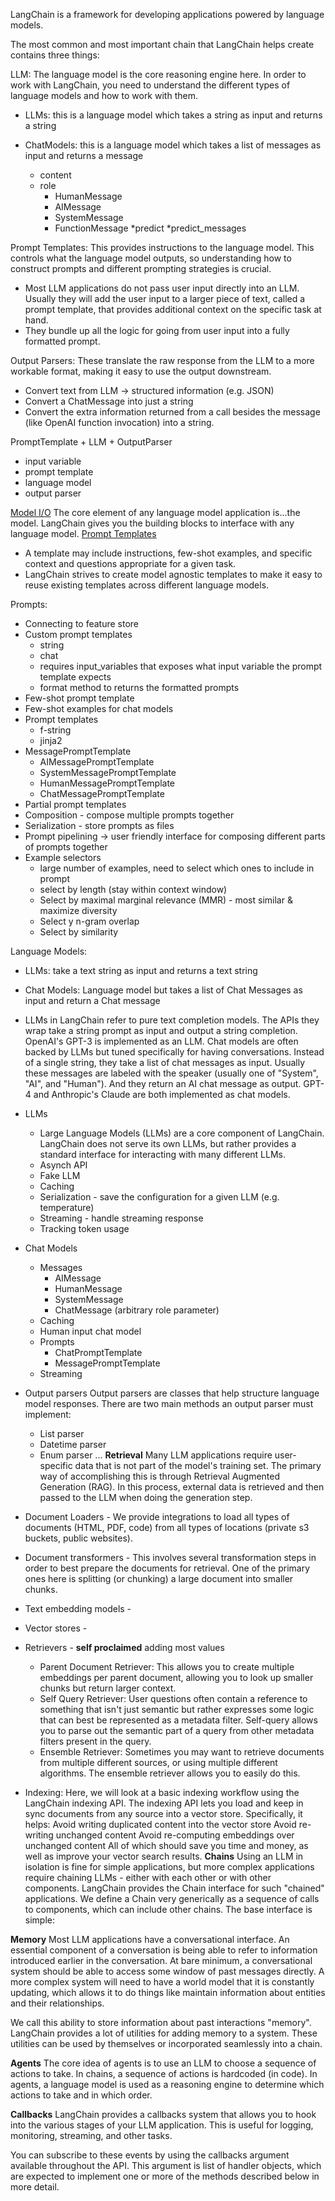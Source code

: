LangChain is a framework for developing applications powered by language models.

The most common and most important chain that LangChain helps create contains three things:

LLM: The language model is the core reasoning engine here. In order to work with LangChain, you need to understand the different types of language models and how to work with them.

* LLMs: this is a language model which takes a string as input and returns a string

* ChatModels: this is a language model which takes a list of messages as input and returns a message
    * content
    * role
        * HumanMessage
        * AIMessage
        * SystemMessage
        * FunctionMessage
    *predict
    *predict_messages


Prompt Templates: This provides instructions to the language model. This controls what the language model outputs, so understanding how to construct prompts and different prompting strategies is crucial.

* Most LLM applications do not pass user input directly into an LLM. Usually they will add the user input to a larger piece of text, called a prompt template, that provides additional context on the specific task at hand.
* They bundle up all the logic for going from user input into a fully formatted prompt.


Output Parsers: These translate the raw response from the LLM to a more workable format, making it easy to use the output downstream.

* Convert text from LLM -> structured information (e.g. JSON)
* Convert a ChatMessage into just a string
* Convert the extra information returned from a call besides the message (like OpenAI function invocation) into a string.

PromptTemplate + LLM + OutputParser

* input variable
* prompt template
* language model
* output parser

[Model I/O](https://python.langchain.com/docs/modules/model_io)
The core element of any language model application is...the model. LangChain gives you the building blocks to interface with any language model.
[Prompt Templates](https://python.langchain.com/docs/modules/model_io/prompts/prompt_templates/)
* A template may include instructions, few-shot examples, and specific context and questions appropriate for a given task.
* LangChain strives to create model agnostic templates to make it easy to reuse existing templates across different language models.

Prompts:
* Connecting to feature store
* Custom prompt templates
    * string
    * chat
    * requires input_variables that exposes what input variable the prompt template expects
    * format method to returns the formatted prompts
* Few-shot prompt template
* Few-shot examples for chat models
* Prompt templates
    * f-string
    * jinja2
* MessagePromptTemplate
    * AIMessagePromptTemplate
    * SystemMessagePromptTemplate
    * HumanMessagePromptTemplate
    * ChatMessagePromptTemplate
* Partial prompt templates
* Composition - compose multiple prompts together
* Serialization - store prompts as files
* Prompt pipelining -> user friendly interface for composing different parts of prompts together
* Example selectors
    * large number of examples, need to select which ones to include in prompt
    * select by length (stay within context window)
    * Select by maximal marginal relevance (MMR) - most similar & maximize diversity
    * Select y n-gram overlap
    * Select by similarity

Language Models:
* LLMs: take a text string as input and returns a text string
* Chat Models: Language model but takes a list of Chat Messages as input and return a Chat message
* LLMs in LangChain refer to pure text completion models. The APIs they wrap take a string prompt as input and output a string completion. OpenAI's GPT-3 is implemented as an LLM. Chat models are often backed by LLMs but tuned specifically for having conversations.
Instead of a single string, they take a list of chat messages as input. Usually these messages are labeled with the speaker (usually one of "System", "AI", and "Human"). And they return an AI chat message as output. GPT-4 and Anthropic's Claude are both implemented as chat models.
* LLMs
    * Large Language Models (LLMs) are a core component of LangChain. LangChain does not serve its own LLMs, but rather provides a standard interface for interacting with many different LLMs.
    * Asynch API
    * Fake LLM
    * Caching
    * Serialization - save the configuration for a given LLM (e.g. temperature)
    * Streaming - handle streaming response
    * Tracking token usage
* Chat Models
    * Messages
        * AIMessage
        * HumanMessage
        * SystemMessage
        * ChatMessage (arbitrary role parameter)
    * Caching
    * Human input chat model
    * Prompts
        * ChatPromptTemplate
        * MessagePromptTemplate
    * Streaming
* Output parsers
Output parsers are classes that help structure language model responses. There are two main methods an output parser must implement:
    * List parser
    * Datetime parser
    * Enum parser
    ...
**Retrieval**
Many LLM applications require user-specific data that is not part of the model's training set. The primary way of accomplishing this is through Retrieval Augmented Generation (RAG). In this process, external data is retrieved and then passed to the LLM when doing the generation step.

* Document Loaders - We provide integrations to load all types of documents (HTML, PDF, code) from all types of locations (private s3 buckets, public websites).
* Document transformers - This involves several transformation steps in order to best prepare the documents for retrieval. One of the primary ones here is splitting (or chunking) a large document into smaller chunks.
* Text embedding models - 
* Vector stores - 
* Retrievers - **self proclaimed** adding most values
    * Parent Document Retriever: This allows you to create multiple embeddings per parent document, allowing you to look up smaller chunks but return larger context.
    * Self Query Retriever: User questions often contain a reference to something that isn't just semantic but rather expresses some logic that can best be represented as a metadata filter. Self-query allows you to parse out the semantic part of a query from other metadata filters present in the query.
    * Ensemble Retriever: Sometimes you may want to retrieve documents from multiple different sources, or using multiple different algorithms. The ensemble retriever allows you to easily do this.
* Indexing: Here, we will look at a basic indexing workflow using the LangChain indexing API.
The indexing API lets you load and keep in sync documents from any source into a vector store. Specifically, it helps:
Avoid writing duplicated content into the vector store
Avoid re-writing unchanged content
Avoid re-computing embeddings over unchanged content
All of which should save you time and money, as well as improve your vector search results.
**Chains**
Using an LLM in isolation is fine for simple applications, but more complex applications require chaining LLMs - either with each other or with other components.
LangChain provides the Chain interface for such "chained" applications. We define a Chain very generically as a sequence of calls to components, which can include other chains. The base interface is simple:

**Memory**
Most LLM applications have a conversational interface. An essential component of a conversation is being able to refer to information introduced earlier in the conversation. At bare minimum, a conversational system should be able to access some window of past messages directly. A more complex system will need to have a world model that it is constantly updating, which allows it to do things like maintain information about entities and their relationships.

We call this ability to store information about past interactions "memory". LangChain provides a lot of utilities for adding memory to a system. These utilities can be used by themselves or incorporated seamlessly into a chain.

**Agents**
The core idea of agents is to use an LLM to choose a sequence of actions to take. In chains, a sequence of actions is hardcoded (in code). In agents, a language model is used as a reasoning engine to determine which actions to take and in which order.

**Callbacks**
LangChain provides a callbacks system that allows you to hook into the various stages of your LLM application. This is useful for logging, monitoring, streaming, and other tasks.

You can subscribe to these events by using the callbacks argument available throughout the API. This argument is list of handler objects, which are expected to implement one or more of the methods described below in more detail.
